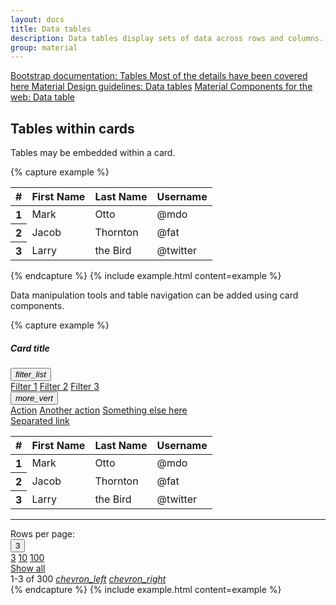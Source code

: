 ```yaml
---
layout: docs
title: Data tables
description: Data tables display sets of data across rows and columns.
group: material
---
```


<div class="list-group mt-lg-5">
    <a href="{{ site.baseurl }}/docs/{{ site.docs_version }}/content/tables/" target="_blank" class="list-group-item list-group-item-action lgi-icon-bs">Bootstrap documentation: Tables
      <span class="d-block font-weight-normal text-black-secondary"> Most of the details have been covered here</span>
    </a>
    <a href="https://material.io/components/data-tables/" class="list-group-item list-group-item-action lgi-icon-md">Material Design guidelines: Data tables</a>
    <a href="https://material-components.github.io/material-components-web-catalog/#/component/data-table" class="list-group-item list-group-item-action lgi-icon-mdc">Material Components for the web: Data table</a>
</div>

## Tables within cards

Tables may be embedded within a card.

{% capture example %}
<div class="card">
  <table class="table mb-0">
    <thead>
      <tr>
        <th scope="col">#</th>
        <th scope="col">First Name</th>
        <th scope="col">Last Name</th>
        <th scope="col">Username</th>
      </tr>
    </thead>
    <tbody>
      <tr>
        <th scope="row">1</th>
        <td>Mark</td>
        <td>Otto</td>
        <td>@mdo</td>
      </tr>
      <tr>
        <th scope="row">2</th>
        <td>Jacob</td>
        <td>Thornton</td>
        <td>@fat</td>
      </tr>
      <tr>
        <th scope="row">3</th>
        <td>Larry</td>
        <td>the Bird</td>
        <td>@twitter</td>
      </tr>
    </tbody>
  </table>
</div>
{% endcapture %}
{% include example.html content=example %}

Data manipulation tools and table navigation can be added using card components.

{% capture example %}
<div class="card">
  <div class="card-header d-flex pr-0">
    <h5 class="card-title mb-0">Card title</h5>
    <div class="card-actions ml-auto py-0">
      <div class="dropdown">
        <button aria-expanded="false" aria-haspopup="true" class="btn btn-outline my-0" data-toggle="dropdown" id="cardTableDrop1" type="button"><i class="material-icons">filter_list</i></button>
        <div aria-labelledby="cardTableDrop1" class="dropdown-menu dropdown-menu-right menu">
          <a class="dropdown-item" href="#">Filter 1</a>
          <a class="dropdown-item" href="#">Filter 2</a>
          <a class="dropdown-item" href="#">Filter 3</a>
        </div>
      </div>
      <div class="dropdown">
        <button aria-expanded="false" aria-haspopup="true" class="btn btn-outline my-0" data-toggle="dropdown" id="cardTableDrop2" type="button"><i class="material-icons">more_vert</i></button>
        <div aria-labelledby="cardTableDrop2" class="dropdown-menu dropdown-menu-right menu">
          <a class="dropdown-item" href="#">Action</a>
          <a class="dropdown-item" href="#">Another action</a>
          <a class="dropdown-item" href="#">Something else here</a>
          <div class="dropdown-divider"></div>
          <a class="dropdown-item" href="#">Separated link</a>
        </div>
      </div>
    </div>
  </div>
  <table class="table mb-0">
    <thead>
      <tr>
        <th scope="col">#</th>
        <th scope="col">First Name</th>
        <th scope="col">Last Name</th>
        <th scope="col">Username</th>
      </tr>
    </thead>
    <tbody>
      <tr>
        <th scope="row">1</th>
        <td>Mark</td>
        <td>Otto</td>
        <td>@mdo</td>
      </tr>
      <tr>
        <th scope="row">2</th>
        <td>Jacob</td>
        <td>Thornton</td>
        <td>@fat</td>
      </tr>
      <tr>
        <th scope="row">3</th>
        <td>Larry</td>
        <td>the Bird</td>
        <td>@twitter</td>
      </tr>
    </tbody>
  </table>
  <hr class="my-0 w-100">
  <div class="card-actions align-items-center justify-content-end">
    <span class="align-self-center mb-1 mx-1 text-muted">Rows per page:</span>
    <div class="dropdown">
      <button aria-expanded="false" aria-haspopup="true" class="btn btn-outline dropdown-toggle" data-toggle="dropdown" type="button">3</button>
      <div class="dropdown-menu dropdown-menu-right menu">
        <a class="dropdown-item active" href="#">3</a>
        <a class="dropdown-item" href="#">10</a>
        <a class="dropdown-item" href="#">100</a>
        <div class="dropdown-divider"></div>
        <a class="dropdown-item" href="#">Show all</a>
      </div>
    </div>
    <span class="align-self-center mb-1 mr-2 text-muted">1-3 of 300</span>
    <a class="btn btn-outline" href="#"><i class="material-icons">chevron_left</i></a>
    <a class="btn btn-outline" href="#"><i class="material-icons">chevron_right</i></a>
  </div>
</div>
{% endcapture %}
{% include example.html content=example %}
